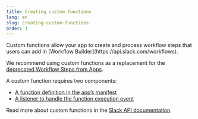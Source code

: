 ```yaml
---
title: Creating custom functions
lang: en
slug: creating-custom-functions
order: 1
---
```


<div class="section-content">
Custom functions allow your app to create and process workflow steps that users can add in [Workflow Builder](https://api.slack.com/workflows). 

We recommend using custom functions as a replacement for the [deprecated Workflow Steps from Apps](#steps).

A custom function requires two components:

* [A function definition in the app’s manifest](#defining-custom-functions)
* [A listener to handle the function execution event](#listening-to-custom-functions)

Read more about custom functions in the [Slack API documentation](https://api.slack.com/automation/functions/custom-bolt).

</div>
